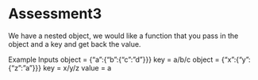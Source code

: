 # Assessment3
We have a nested object, we would like a function that you pass in the object and a key and get back the value.

Example Inputs
object = {“a”:{“b”:{“c”:”d”}}}
key = a/b/c
object = {“x”:{“y”:{“z”:”a”}}}
key = x/y/z
value = a
